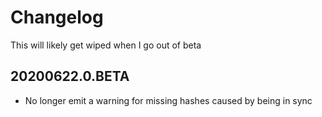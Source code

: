 # Changelog

This will likely get wiped when I go out of beta

## 20200622.0.BETA

* No longer emit a warning for missing hashes caused by being in sync
